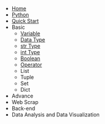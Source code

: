 * [Home](../README.md)
* [Python](./README.md)
* [Quick Start](./quick_start.md)
* Basic
    * [Variable](./variable.md)
    * [Data Type](./data_type.md)
    * [str Type](./str.md)
    * [int Type](./int.md)
    * [Boolean](./boolean.md)
    * [Operator](./operator.md)
    * List
    * Tuple
    * Set
    * Dict
* Advance
* Web Scrap
* Back-end
* Data Analysis and Data Visualization